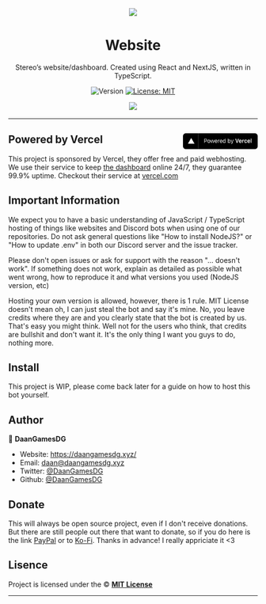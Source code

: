 <div align="center">
    <img src="https://cdn.stereo-bot.xyz/branding/logo.png" width="100px" />
    <h1>Website</h1>
  
  <p>Stereo’s website/dashboard. Created using React and NextJS, written in TypeScript.</p>
  
  <p align="center">
    <img alt="Version" src="https://img.shields.io/badge/version-1.0.0-blue.svg" />
    <a href="/LICENSE" target="_blank">
      <img alt="License: MIT" src="https://img.shields.io/badge/License-MIT-yellow.svg" />
    </a>
  </p>

  <a href="https://stereo-bot.xyz/discord" target="_blank">
    <img src="https://discord.com/api/guilds/743145077206941747/embed.png?style=banner2" />
  </a>
</div>

---

## Powered by Vercel <a href="https://vercel.com/?utm_source=stereo-bot&utm_campaign=oss" target="_blank"><img src="public/vercel.svg" align="right" width="30%"></a>

This project is sponsored by Vercel, they offer free and paid webhosting. We use their service to keep <a href="https://stereo-bot.xyz" target="_blank">the dashboard</a> online 24/7, they guarantee 99.9% uptime. Checkout their service at <a href="https://vercel.com/?utm_source=stereo-bot&utm_campaign=oss" target="_blank">vercel.com</a>

## Important Information

We expect you to have a basic understanding of JavaScript / TypeScript hosting of things like websites and Discord bots when using one of our repositories. Do not ask general questions like "How to install NodeJS?" or "How to update .env" in both our Discord server and the issue tracker.

Please don't open issues or ask for support with the reason "... doesn't work". If something does not work, explain as detailed as possible what went wrong, how to reproduce it and what versions you used (NodeJS version, etc)

Hosting your own version is allowed, however, there is 1 rule. MIT License doesn't mean oh, I can just steal the bot and say it's mine. No, you leave credits where they are and you clearly state that the bot is created by us. That's easy you might think. Well not for the users who think, that credits are bullshit and don't want it. It's the only thing I want you guys to do, nothing more.

## Install

This project is WIP, please come back later for a guide on how to host this bot yourself.

## Author

👤 **DaanGamesDG**

- Website: https://daangamesdg.xyz/
- Email: <daan@daangamesdg.xyz>
- Twitter: [@DaanGamesDG](https://twitter.com/DaanGamesDG)
- Github: [@DaanGamesDG](https://github.com/DaanGamesDG)

## Donate

This will always be open source project, even if I don't receive donations. But there are still people out there that want to donate, so if you do here is the link [PayPal](https://paypal.me/daangamesdg) or to [Ko-Fi](https://daangamesdg.xyz/kofi). Thanks in advance! I really appriciate it <3

## Lisence

Project is licensed under the © [**MIT License**](/LICENSE)

---
